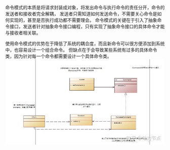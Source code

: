 命令模式的本质是将请求封装成对象，将发出命令与执行命令的责任分开，命令的发送者和接收者完全解耦，
发送者只需知道如何发送命令，不需要关心命令是如何实现的，甚至是否执行成功都不需要理会。
命令模式的关键在于引入了抽象命令接口，发送者针对抽象命令接口编程，只有实现了抽象命令接口的具体命令才能与接收者相关联。

使用命令模式的优势在于降低了系统的耦合度，而且新命令可以很方便添加到系统中，也容易设计一个组合命令。
但缺点在于会导致某些系统有过多的具体命令类，因为针对每一个命令都需要设计一个具体命令类。
![img.png](img.png)